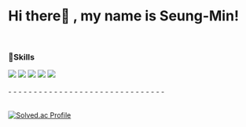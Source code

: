 # Hi there👋  , my name is Seung-Min!<br><br>

### :muscle:Skills<br>
<div>
<img src="https://img.shields.io/badge/HTML5-E34F26?style=flat-square&logo=HTML5&logoColor=white" />
<img src="https://img.shields.io/badge/CSS3-1572B6?style=flat-square&logo=CSS3&logoColor=white" />
<img src="https://img.shields.io/badge/JavaScript-F7DF1E?style=flat-square&logo=JavaScript&logoColor=white" />
<img src="https://img.shields.io/badge/C-A8B9CC?style=flat-square&logo=C&logoColor=white" />
<img src="https://img.shields.io/badge/C++-00599C?style=flat-square&logo=C++&logoColor=white" />
 </div>
 <br>
- - - - - - - - - - - - - - - - - - - - - - - - - - - - - - - 
 <br><br>
 <!--[![Top Langs](https://github-readme-stats.vercel.app/api/top-langs/?username=SeungMin2001&layout=compact)](https://github.com/anuraghazra/github-readme-stats)-->
 
[![Solved.ac Profile](http://mazassumnida.wtf/api/v2/generate_badge?boj=dolkuji1)](https://solved.ac/dolkuji1/)
